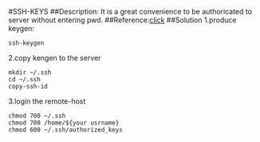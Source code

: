 #SSH-KEYS
##Description:
It is a great convenience to be authoricated to server without entering pwd.
##Reference:[click](https://wiki.archlinux.org/index.php/SSH_keys_(%E7%AE%80%E4%BD%93%E4%B8%AD%E6%96%87))
##Solution
1.produce keygen:
<!--lang:bash-->
    ssh-keygen
2.copy kengen to the server
<!--lang:bash-->
    mkdir ~/.ssh
    cd ~/.ssh
    copy-ssh-id
3.login the remote-host
<!--lang:bash-->
    chmod 700 ~/.ssh
    chmod 700 /home/${your usrname}
    chmod 600 ~/.ssh/authorized_keys

